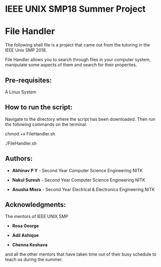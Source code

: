 # IEEE UNIX SMP18 Summer Project
# File Handler

The following shell file is a project that came out from the tutoring in the IEEE Unix SMP 2018.

File Handler allows you to search through files in your computer system, manipulate some aspects of them and search for their properites.


## Pre-requisites:
A Linux System


## How to run the script:

Navigate to the directory where the script has been downloaded.
Then run the following commands on the terminal.

chmod +x FileHandler.sh

./FileHandler.sh


## Authors:

* **Abhinav P Y** - Second Year Computer Science Engineering NITK

* **Nakul Suresh** - Second Year Computer Science Engineering NITK

* **Anusha Misra** - Second Year Electrical & Electronics Engineering NITK

## Acknowledgments:

The mentors of IEEE UNIX SMP

* **Rosa George**

* **Adil Ashique**

* **Chenna Keshava**

and all the other mentors that have taken time out of their busy schedule to teach us during the summer.
